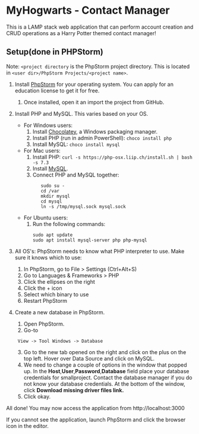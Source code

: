 # MyHogwarts - Contact Manager

This is a LAMP stack web application that can perform account creation and CRUD operations as a Harry Potter themed contact manager!

## Setup(done in PHPStorm)
Note: `<project directory` is the PhpStorm project directory. This is located in `<user dir>/PhpStorm Projects/<project name>`.
1. Install [PhpStorm](https://www.jetbrains.com/phpstorm/) for your operating system. You can apply for an education license to get it for free.
    1. Once installed, open it an import the project from GitHub.
2. Install PHP and MySQL. This varies based on your OS.
    + For Windows users:
        1. Install [Chocolatey](https://chocolatey.org/install), a Windows packaging manager.
        2. Install PHP (run in admin PowerShell): `choco install php`
        3. Install MySQL: `choco install mysql`
    + For Mac users:
        1. Install PHP: `curl -s https://php-osx.liip.ch/install.sh | bash -s 7.3`
        2. Install [MySQL](http://dev.mysql.com/downloads/mysql/).
        3. Connect PHP and MySQL together:
            ```shell script
               sudo su -
               cd /var
               mkdir mysql
               cd mysql
               ln -s /tmp/mysql.sock mysql.sock
            ```
    + For Ubuntu users:
        1. Run the following commands:
            ```shell script
            sudo apt update
            sudo apt install mysql-server php php-mysql
            ```
           
3. All OS's: PhpStorm needs to know what PHP interpreter to use. Make sure it knows which to use:
    1. In PhpStorm, go to File > Settings (Ctrl+Alt+S)
    2. Go to Languages & Frameworks > PHP
    3. Click the ellipses on the right
    4. Click the + icon
    5. Select which binary to use
    6. Restart PhpStorm
        
4. Create a new database in PhpStorm.
	1. Open PhpStorm.
	2. Go-to
	```
	 View -> Tool Windows -> Database
	```
	3. Go to the new tab opened on the right and click on the plus on the top left. Hover over Data Source and click on MySQL.
	4. We need to change a couple of options in the window that popped up.
	In the **Host**,**User**,**Password**,**Database** field place your database credentials for smallproject.
	Contact the database manager if you do not know your database credentials.
	At the bottom of the window, click **Download missing driver files link.**
    5. Click okay.

        
All done! You may now access the application from http://localhost:3000

If you cannot see the application, launch PhpStorm and click the browser icon in the editor.
